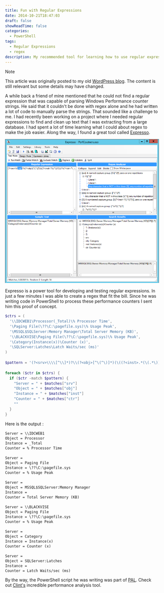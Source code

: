 ```yaml
---
title: Fun with Regular Expressions
date: 2014-10-21T18:47:03
draft: false
showReadTime: false
categories:
  - PowerShell
tags:
  - Regular Expressions
  - regex
description: My recommended tool for learning how to use regular expressions.
---
```

<!-- markdownlint-disable MD041 -->
> [!NOTE]
> This article was originally posted to my old [WordPress blog][wp]. The content is still relevant
> but some details may have changed.

A while back a friend of mine mentioned that he could not find a regular expression that was capable
of parsing Windows Performance counter strings. He said that it couldn't be done with regex alone
and he had written a lot of code to manually parse the strings. That sounded like a challenge to me.
I had recently been working on a project where I needed regular expressions to find and clean up
text that I was extracting from a large database. I had spent a lot of time learning what I could
about regex to make the job easier. Along the way, I found a great tool called [Expresso][04].

![Expresso showing the parsed results of this regex][01]

Expresso is a power tool for developing and testing regular expressions. In just a few minutes I was
able to create a regex that fit the bill. Since he was writing code in PowerShell to process these
performance counters I sent him this proof of concept.

```powershell
$ctrs = (
  '\\IDCWEB1\Processor(_Total)\% Processor Time',
  '\Paging File(\??\C:\pagefile.sys)\% Usage Peak',
  '\MSSQL$SQLServer:Memory Manager\Total Server Memory (KB)',
  '\\BLACKVISE\Paging File(\??\C:\pagefile.sys)\% Usage Peak',
  '\Category(Instance(x))\Counter (x)',
  '\SQLServer:Latches\Latch Waits/sec (ms)'
)

$pattern = '(?<srv>\\\\[^\\]*)?\\(?<obj>[^\(^\)]*)(\((?<inst>.*(\(.*\))?)\))?\\(?<ctr>.*\s?(\(.*\))?)'

foreach ($ctr in $ctrs) {
  if ($ctr -match $pattern) {
    "Server = " + $matches["srv"]
    "Object = " + $matches["obj"]
    "Instance = " + $matches["inst"]
    "Counter = " + $matches["ctr"]
    ""
  }
}
```

Here is the output :

```
Server = \\IDCWEB1
Object = Processor
Instance = _Total
Counter = % Processor Time

Server =
Object = Paging File
Instance = \??\C:\pagefile.sys
Counter = % Usage Peak

Server =
Object = MSSQL$SQLServer:Memory Manager
Instance =
Counter = Total Server Memory (KB)

Server = \\BLACKVISE
Object = Paging File
Instance = \??\C:\pagefile.sys
Counter = % Usage Peak

Server =
Object = Category
Instance = Instance(x)
Counter = Counter (x)

Server =
Object = SQLServer:Latches
Instance =
Counter = Latch Waits/sec (ms)
```

By the way, the PowerShell script he was writing was part of [PAL][03]. Check out [Clint's][02]
incredible performance analysis tool.

<!-- link references -->
[01]: expresso.png
[02]: https://github.com/clinthuffman
[03]: https://github.com/clinthuffman/PAL
[04]: http://www.ultrapico.com/Expresso.htm "Expresso"
[wp]: https://seanonit.wordpress.com/